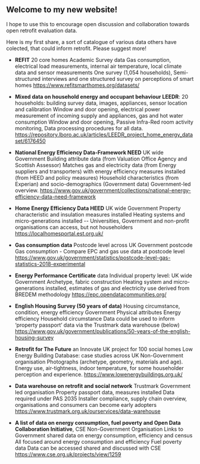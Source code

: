## Welcome to my new website!

I hope to use this to encourage open discussion and collaboration towards open retrofit evaluation data.

[Project canvas]: (https://docs.google.com/presentation/d/1jrCcgZkHrWQwSxNHu8bHaxcBfwuXTQuWxodSIik4T9g/edit#slide=id.p)

[Project Roadmap]: (https://github.com/users/KateSimpson/projects/1)

[README file]: (https://github.com/KateSimpson/Open-access-data-driven-retrofit-evaluation/blob/gh-pages/README.md)

[LICENCE]: (https://github.com/KateSimpson/Open-access-data-driven-retrofit-evaluation/blob/gh-pages/LICENCE)


Here is my first share, a sort of catalogue of various data others have colected, that could inform retrofit. Please suggest more!

- **REFIT** 20 core homes	Academic	Survey data	Gas consumption, electrical load measurements, internal air temperature, local climate data and sensor measurements	One survey (1,054 households), Semi-structured interviews and one structured survey on perceptions of smart homes	https://www.refitsmarthomes.org/datasets/

- **Mixed data on household energy and occupant behaviour	LEEDR**: 20 households: building survey data, images, appliances, sensor location and calibration	Window and door opening, electrical power measurement of incoming supply and appliances, gas and hot water consumption	Window and door opening, Passive Infra-Red room activity monitoring, 
Data processing procedures for all data.	https://repository.lboro.ac.uk/articles/LEEDR_project_home_energy_dataset/6176450

- **National Energy Efficiency Data-Framework	NEED** UK wide	Government	Building attribute data (from Valuation Office Agency and Scottish Assessor)	Matches gas and electricity data (from Energy suppliers and transporters) with energy efficiency measures installed (from HEED and policy measures)	Household characteristics (from Experian) and socio-demographics (Government data)	Government-led overview. https://www.gov.uk/government/collections/national-energy-efficiency-data-need-framework

- **Home Energy Efficiency Data	HEED** UK wide	Government	Property characteristic and insulation measures installed	Heating systems and micro-generations installed	--	Universities, Government and non-profit organisations can access, but not householders	https://localhomesportal.est.org.uk/

- **Gas consumption data**	Postcode level across UK	Government	postcode	Gas consumption	-	Compare EPC and gas use data at postcode level	https://www.gov.uk/government/statistics/postcode-level-gas-statistics-2018-experimental

- **Energy Performance Certificate** data	Individual property level: UK wide	Government	Archetype, fabric construction	Heating system and micro-generations installed, estimates of gas and electricity use derived from BREDEM methodology	https://epc.opendatacommunities.org/

- **English Housing Survey (50 years of data)**	Housing circumstance, condition, energy efficiency	Government	Physical attributes 	Energy efficiency	Household circumstance	Data could be used to inform ‘property passport’ data via the Trustmark data warehouse (below)	https://www.gov.uk/government/publications/50-years-of-the-english-housing-survey

- **Retrofit for The Future** an Innovate UK project for 100 social homes	Low Energy Building Database: case studies across UK 	Non-Government organisation	Photographs (archetype, geometry, materials and age).	Energy use, air-tightness, indoor temperature, for some	householder perception and experience.	https://www.lowenergybuildings.org.uk/

- **Data warehouse on retrofit and social network**	Trustmark	Government led organisation	Property passport data, measures installed	Data required under PAS 2035	Installer compliance, supply chain overview, organisations and consumers can become early adopters	https://www.trustmark.org.uk/ourservices/data-warehouse

- **A list of data on energy consumption, fuel poverty and 	Open Data Collaboration Initiative**, CSE	Non-Government Organisation	Links to Government shared data on energy consumption, efficiency and census 	All focused around energy consumption and efficiency	Fuel poverty data	Data can be accessed shared and discussed with CSE	https://www.cse.org.uk/projects/view/1259



